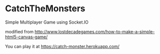 # CatchTheMonsters
Simple Multiplayer Game using Socket.IO

modified from http://www.lostdecadegames.com/how-to-make-a-simple-html5-canvas-game/

You can play it at https://catch-monster.herokuapp.com/
